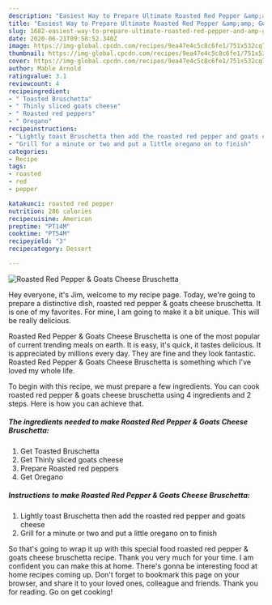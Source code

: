 ```yaml
---
description: "Easiest Way to Prepare Ultimate Roasted Red Pepper &amp;amp; Goats Cheese Bruschetta"
title: "Easiest Way to Prepare Ultimate Roasted Red Pepper &amp;amp; Goats Cheese Bruschetta"
slug: 1682-easiest-way-to-prepare-ultimate-roasted-red-pepper-and-amp-goats-cheese-bruschetta
date: 2020-06-21T09:58:52.340Z
image: https://img-global.cpcdn.com/recipes/9ea47e4c5c8c6fe1/751x532cq70/roasted-red-pepper-goats-cheese-bruschetta-recipe-main-photo.jpg
thumbnail: https://img-global.cpcdn.com/recipes/9ea47e4c5c8c6fe1/751x532cq70/roasted-red-pepper-goats-cheese-bruschetta-recipe-main-photo.jpg
cover: https://img-global.cpcdn.com/recipes/9ea47e4c5c8c6fe1/751x532cq70/roasted-red-pepper-goats-cheese-bruschetta-recipe-main-photo.jpg
author: Mable Arnold
ratingvalue: 3.1
reviewcount: 4
recipeingredient:
- " Toasted Bruschetta"
- " Thinly sliced goats cheese"
- " Roasted red peppers"
- " Oregano"
recipeinstructions:
- "Lightly toast Bruschetta then add the roasted red pepper and goats cheese"
- "Grill for a minute or two and put a little oregano on to finish"
categories:
- Recipe
tags:
- roasted
- red
- pepper

katakunci: roasted red pepper 
nutrition: 286 calories
recipecuisine: American
preptime: "PT14M"
cooktime: "PT54M"
recipeyield: "3"
recipecategory: Dessert

---
```



![Roasted Red Pepper &amp; Goats Cheese Bruschetta](https://img-global.cpcdn.com/recipes/9ea47e4c5c8c6fe1/751x532cq70/roasted-red-pepper-goats-cheese-bruschetta-recipe-main-photo.jpg)

Hey everyone, it's Jim, welcome to my recipe page. Today, we're going to prepare a distinctive dish, roasted red pepper &amp; goats cheese bruschetta. It is one of my favorites. For mine, I am going to make it a bit unique. This will be really delicious.



Roasted Red Pepper &amp; Goats Cheese Bruschetta is one of the most popular of current trending meals on earth. It is easy, it's quick, it tastes delicious. It is appreciated by millions every day. They are fine and they look fantastic. Roasted Red Pepper &amp; Goats Cheese Bruschetta is something which I've loved my whole life.


To begin with this recipe, we must prepare a few ingredients. You can cook roasted red pepper &amp; goats cheese bruschetta using 4 ingredients and 2 steps. Here is how you can achieve that.

<!--inarticleads1-->

##### The ingredients needed to make Roasted Red Pepper &amp; Goats Cheese Bruschetta:

1. Get  Toasted Bruschetta
1. Get  Thinly sliced goats cheese
1. Prepare  Roasted red peppers
1. Get  Oregano




<!--inarticleads2-->

##### Instructions to make Roasted Red Pepper &amp; Goats Cheese Bruschetta:

1. Lightly toast Bruschetta then add the roasted red pepper and goats cheese
1. Grill for a minute or two and put a little oregano on to finish




So that's going to wrap it up with this special food roasted red pepper &amp; goats cheese bruschetta recipe. Thank you very much for your time. I am confident you can make this at home. There's gonna be interesting food at home recipes coming up. Don't forget to bookmark this page on your browser, and share it to your loved ones, colleague and friends. Thank you for reading. Go on get cooking!
